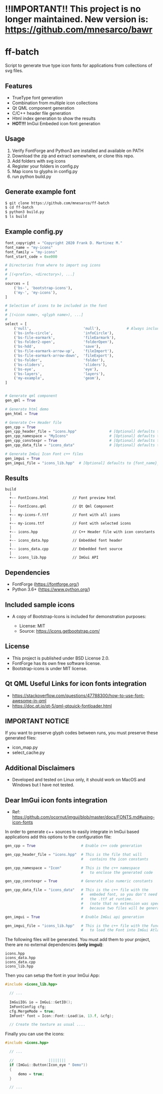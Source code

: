 # !!IMPORTANT!! This project is no longer maintained. New version is: https://github.com/mnesarco/bawr

# ff-batch

Script to generate true type icon fonts for applications from collections of svg files.

## Features

 * TrueType font generation
 * Combination from multiple icon collections
 * Qt QML component generation
 * C/C++ header file generation
 * Html index generation to show the results
 * **HOT!!!** ImGui Embeded icon font generation

## Usage

1. Verify FontForge and Python3 are installed and available on PATH
2. Download the zip and extract somewhere, or clone this repo.
3. Add folders with svg icons
4. Register your folders in config.py
5. Map icons to glyphs in config.py
6. run python build.py

## Generate example font

```bash
$ git clone https://github.com/mnesarco/ff-batch
$ cd ff-batch
$ python3 build.py
$ ls build
```

## Example config.py

```python
font_copyright = "Copyright 2020 Frank D. Martinez M."
font_name = "my-icons"
font_family = "my-icons"
font_start_code = 0xe000

# Directories from where to import svg icons
#
# [(<prefix>, <directory>), ...]
#
sources = [
    ('bs-', 'bootstrap-icons'),
    ('my-', 'my-icons'),
]

# Selection of icons to be included in the font
#
# [(<icon name>, <glyph name>), ...]
#
select = [
    ('null',                        'null'),            # Always include a default glyph (null)
    ('bs-info-circle',              'infoCircle'),
    ('bs-file-earmark',             'fileEarmark'),
    ('bs-folder2-open',             'folderOpen'),
    ('bs-hdd',                      'save'),
    ('bs-file-earmark-arrow-up',    'fileImport'),
    ('bs-file-earmark-arrow-down',  'fileExport'),
    ('bs-folder',                   'folder'),
    ('bs-sliders',                  'sliders'),
    ('bs-eye',                      'eye'),
    ('bs-layers',                   'layers'),
    ('my-example',                  'geom'),
]


# Generate qml component
gen_qml = True

# Generate html demo
gen_html = True

# Generate C++ Header file
gen_cpp = True
gen_cpp_header_file = "icons.hpp"               # [Optional] defaults to {font_name}.h
gen_cpp_namespace = "MyIcons"                   # [Optional] defaults to Icon 
gen_cpp_constexpr = True                        # [Optional] defaults to False
gen_cpp_data_file = "icons_data"                # [Optional] defaults to {font_name}_data

# Generate ImGui Icon Font c++ files
gen_imgui = True
gen_imgui_file = "icons_lib.hpp"  # [Optional] defaults to {font_name}_lib.hpp

```

## Results

```
build 
  |
  +-- FontIcons.html           // Font preview html
  |
  +-- FontIcons.qml            // Qt Qml Component
  |
  +-- my-icons-f.ttf           // Font with all icons
  |
  +-- my-icons.ttf             // Font with selected icons
  |
  +-- icons.hpp                // C++ Header file with icon constants
  |
  +-- icons_data.hpp           // Embedded font header
  |
  +-- icons_data.cpp           // Embedded font source
  |
  +-- icons_lib.hpp            // ImGui API

```

## Dependencies

* FontForge (https://fontforge.org/)
* Python 3.6+ (https://www.python.org/)

## Included sample icons

* A copy of Bootstrap-Icons is included for demonstration purposes:

  * License: MIT
  * Source: https://icons.getbootstrap.com/

## License

* This project is published under BSD License 2.0.
* FontForge has its own free software license.
* Bootstrap-icons is under MIT license.

## Qt QML Useful Links for icon fonts integration

 * https://stackoverflow.com/questions/47788300/how-to-use-font-awesome-in-qml
 * https://doc.qt.io/qt-5/qml-qtquick-fontloader.html

## IMPORTANT NOTICE

If you want to preserve glyph codes between runs, you must preserve these generated files:

 * icon_map.py
 * select_cache.py

## Additional Disclaimers

* Developed and tested on Linux only, it should work on MacOS and Windows but I have not tested.

## Dear ImGui icon fonts integration

* Ref: https://github.com/ocornut/imgui/blob/master/docs/FONTS.md#using-icon-fonts

In order to generate c++ sources to easily integrate in ImGui based applications add this options to the configuration file:

```python
gen_cpp = True                     # Enable c++ code generation

gen_cpp_header_file = "icons.hpp"  # This is the file that will 
                                   #   contains the icon constants

gen_cpp_namespace = "Icon"         # This is the c++ namespace 
                                   #   to enclose the generated code

gen_cpp_constexpr = True           # Generate also numeric constants

gen_cpp_data_file = "icons_data"   # This is the c++ file with the 
                                   #   embeded font, so you don't need 
                                   #   the .ttf at runtime. 
                                   #   (note that no extension was specified 
                                   #   because two files will be generated: .hpp and .cpp)

gen_imgui = True                   # Enable ImGui api generation

gen_imgui_file = "icons_lib.hpp"   # This is the c++ file with the function 
                                   #   to load the Font into ImGui Atlas
```

The following files will be generated. You must add them to your project, there are no external dependencies __(only imgui)__:

```
icons.hpp
icons_data.hpp
icons_data.cpp
icons_lib.hpp
```


Then you can setup the font in your ImGui App:

```cpp
#include <icons_lib.hpp>

  // ...
  
  ImGuiIO& io = ImGui::GetIO();
  ImFontConfig cfg;
  cfg.MergeMode = true;
  ImFont* font = Icon::Font::Load(io, 13.f, &cfg);

  // Create the texture as usual ....

```

Finally you can use the icons:

```cpp
#include <icons.hpp>

  // ...

  //                ||||||||
  if (ImGui::Button(Icon_eye " Demo"))
  {
      demo = true;
  }

  // ...

```
